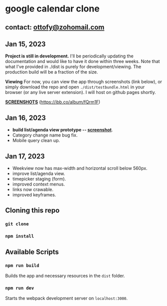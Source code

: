 # google calendar clone

## contact: ottofy@zohomail.com

## Jan 15, 2023

**Project is still in development.**
I'll be periodically updating the documentation and would like to have it done within three weeks. Note that what I've provided in ./dist is purely for development/viewing. The production build will be a fraction of the size.

**Viewing**
For now, you can view the app through screenshots (link below), or simply download the repo and open `./dist/testbundle.html` in your browser (or any live server extension). I will host on github pages shortly.

**[SCREENSHOTS](https://ibb.co/album/fQrm1F)** (<https://ibb.co/album/fQrm1F>)

## Jan 16, 2023

* **build list/agenda view prototype -- [screenshot](https://ibb.co/dPkFs8m)**.
* Category change name bug fix.
* Mobile query clean up.

## Jan 17, 2023

* Weekview now has max-width and horizontal scroll below 560px.
* improve list/agenda view.
* timepicker staging (form).
* improved context menus.
* links now crawable.
* improved keyframes.

## Cloning this repo

### `git clone`

### `npm install`

## Available Scripts

### `npm run build`

Builds the app and necessary resources in the `dist` folder.

### `npm run dev`

Starts the webpack development server on `localhost:3000`.
